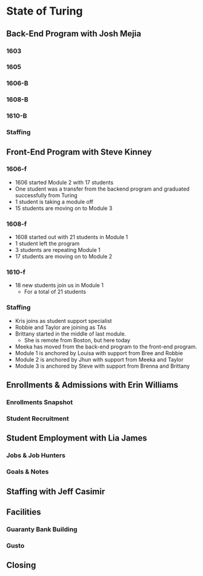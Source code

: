 # State of Turing

## Back-End Program with Josh Mejia

### 1603

### 1605

### 1606-B

### 1608-B

### 1610-B

### Staffing

## Front-End Program with Steve Kinney

### 1606-f

- 1606 started Module 2 with 17 students
- One student was a transfer from the backend program and graduated successfully from Turing
- 1 student is taking a module off
- 15 students are moving on to Module 3

### 1608-f

- 1608 started out with 21 students in Module 1
- 1 student left the program
- 3 students are repeating Module 1
- 17 students  are moving on to Module 2

### 1610-f

- 18 new students join us in Module 1
  - For a total of 21 students

### Staffing

- Kris joins as student support specialist
- Robbie and Taylor are joining as TAs
- Brittany started in the middle of last module.
  - She is remote from Boston, but here today
- Meeka has moved from the back-end program to the front-end program.
- Module 1 is anchored by Louisa with support from Bree and Robbie
- Module 2 is anchored by Jhun with support from Meeka and Taylor
- Module 3 is anchored by Steve with support from Brenna and Brittany

## Enrollments & Admissions with Erin Williams

### Enrollments Snapshot

### Student Recruitment

## Student Employment with Lia James

### Jobs & Job Hunters

### Goals & Notes

## Staffing with Jeff Casimir

## Facilities

### Guaranty Bank Building

### Gusto

## Closing
